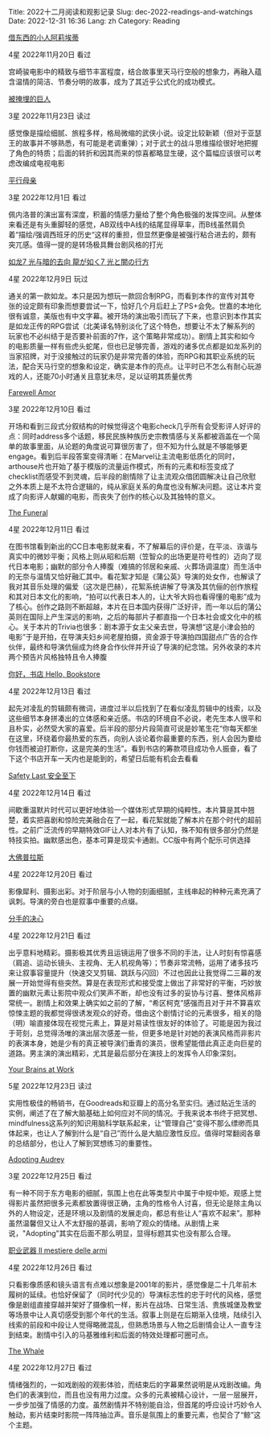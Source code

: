 Title: 2022十二月阅读和观影记录
Slug: dec-2022-readings-and-watchings
Date: 2022-12-31 16:36
Lang: zh
Category: Reading


[借东西的小人阿莉埃蒂](https://movie.douban.com/subject/4202302/)

4星
2022年11月20日 看过

宫崎骏电影中的精致与细节丰富程度，结合故事里天马行空般的想象力，再融入蕴含温情的简洁、节奏分明的故事，成为了其近乎公式化的成功模式。


[被掩埋的巨人](https://book.douban.com/subject/26575658/)

3星
2022年11月23日 读过

感觉像是描绘细腻、旅程多样，格局微缩的武侠小说。设定比较新颖（但对于亚瑟王的故事并不够熟悉，有可能是老调重弹）；对于武士的战斗思维描绘很好地把握了角色的特质；后面的转折和因其而来的惊喜都略显生硬，这个篇幅应该很可以考虑改编成电视电影


[平行母亲](https://movie.douban.com/subject/35123985/)

3星
2022年12月1日 看过

佩内洛普的演出富有深度，积蓄的情感力量给了整个角色极强的发挥空间。从整体来看还是有头重脚轻的感觉，AB双线中A线的结尾显得草率，而B线虽然肩负着“描绘/强调西班牙的历史“这样的重担，但显然更像是被强行粘合进去的，颇有突兀感。值得一提的是转场极具舞台剧风格的打光


[如龙7 光与暗的去向 龍が如く7 光と闇の行方](https://www.douban.com/game/34809193/)

4星
2022年12月9日 玩过

通关的第一款如龙。本只是因为想玩一款回合制RPG，而看到本作的宣传对其夸张的设定颇有印象而想要尝试一下，恰好几个月后赶上了PS+会免。世嘉的本地化很有诚意，美版也有中文字幕。被开场的演出吸引而玩了下来，也意识到本作其实是如龙正传的RPG尝试（北美译名特别淡化了这个特色，想要让不太了解系列的玩家也不必纠结于是否要补前面的7作，这个策略非常成功）。剧情上其实和如今的电影质量一样有些虎头蛇尾，但也已足够完善，游戏的诸多优点都是如龙系列的当家招牌，对于没接触过的玩家仍是非常完善的体验，而RPG和其职业系统的玩法，配合天马行空的想象和设定，确实是本作的亮点。让平时已不怎么有耐心玩游戏的人，还能70小时通关且意犹未尽，足以证明其质量优秀

[Farewell Amor](https://movie.douban.com/subject/34907393/)

3星
2022年12月10日 看过

开场和看到三段式分叙结构的时候觉得这个电影check几乎所有会受影评人好评的点：同时address多个话题，移民民族种族历史宗教情感与关系都被涵盖在一个简单的故事里面，从论题的角度说可算很厉害了，但不知为什么就是不够能够更engage。看到后半段答案变得清晰：在Marvel让主流电影低质化的同时，arthouse片也开始了基于模版的流量运作模式，所有的元素和标签变成了checklist而感受不到灵魂，后半段的剧情除了让主流观众借团圆解决让自己欣慰之外本质上是不太符合逻辑的，纯从家庭关系的角度也没有解决问题。这让本片变成了向影评人献媚的电影，而丧失了创作的核心以及其独特的意义。


[The Funeral](https://movie.douban.com/subject/1293745/)

4星
2022年12月11日 看过

在图书馆看到新出的CC日本电影就来看，不了解幕后的评价是，在平淡、诙谐与真实中的微妙平衡；风格上则从昭和后期（笠智众的出场更是符号性的）迈向了现代日本电影；幽默的部分令人捧腹（难搞的邻居和亲戚、火葬场调温度）而生活中的无奈与温情又恰好融汇其中。看花絮才知是《蒲公英》导演的处女作，也解读了我对其音乐处理的偏爱（这次是巴赫），花絮系统讲解了导演及其伉俪的创作旅程和其对日本文化的影响，“拍可以代表日本人的，让大爷大妈也看得懂的电影”成为了核心。创作之路则不断超越，本片在日本国内获得广泛好评，而一年以后的蒲公英则在国际上产生深远的影响，之后的每部片子都直指一个日本社会或文化中的核心。关于本片的Trivia也很多：剧本源于女主父亲去世，导演想“这是小津会拍的电影”于是开拍，在导演夫妇乡间老屋拍摄，资金源于导演拍四国甜点广告的合作伙伴，最终和导演伉俪成为终身合作伙伴并开设了导演的纪念馆。另外收录的本片两个预告片风格独特且令人捧腹


[你好，书店 Hello, Bookstore](https://movie.douban.com/subject/35891618/)

4星
2022年12月13日 看过

起先对凌乱的剪辑颇有微词，进度过半以后找到了在看似凌乱剪辑中的线索，以及这些细节本身拼凑出的立体感和亲近感。书店的环境自不必说，老先生本人很平和且朴实，必然受大家的喜爱。后半段的部分片段简直可说是妙笔生花“你每天都坐在这里，环绕着你最热爱的东西，向别人谈论着你最重要的东西，别人会因为要给你钱而被迫打断你，这是完美的生活”。看到书店的筹款项目成功令人振奋，看了下这个书店开车一天内也是能到的，希望日后能有机会去看看


[Safety Last 安全至下](https://movie.douban.com/subject/1303388/)

4星
2022年12月14日 看过

间歇重温默片时代可以更好地体验一个媒体形式早期的纯粹性。本片算是其中翘楚，着实把喜剧和惊险完美融合在了一起，看花絮就能了解本片在那个时代的超前性。之前广泛流传的早期特效GIF让人对本片有了认知，殊不知有很多部分仍然是特技实拍。幽默感出色，基本可算是现实卡通剧。CC版中有两个配乐可供选择


[大佛普拉斯](https://movie.douban.com/subject/27059130/)

4星
2022年12月20日 看过

影像犀利、摄影出彩。对于阶层与小人物的刻画细腻，主线串起的种种元素充满了讽刺。导演的旁白也是叙事中重要的点缀。


[分手的决心](https://movie.douban.com/subject/35073886/)

4星
2022年12月21日 看过

出乎意料地精彩。摄影极其优秀且运镜运用了很多不同的手法，让人时刻有惊喜感（肩追、运动长镜头、主视角、无人机视角等）；节奏非常流畅，运用了诸多技巧来让叙事容量提升（快速交叉剪辑、跳跃与闪回）不过也因此让我觉得二三幕的发展一开始觉得有些突然。算是在表现形式和接受度上做出了非常好的平衡，巧妙放置的幽默元素让影院中观众们笑声不断，却也没有过多的妥协与讨喜、整体风格非常统一。剧情上和效果上确实如之前的了解，“希区柯克”感强而且对于并不算喜欢惊悚主题的我都觉得很诱发观众的好奇。借由这个剧情讨论的元素很多，相关的隐（明）喻直接体现在视觉元素上，算是对易读性很友好的体验了。可能是因为我过于苛刻，总觉得汤唯的演出层次感差一些，但更多地是针对她的表演风格而非影片的表演本身，她是少有的真正被导演们垂青的演员，很希望能借此真正走向巨星的道路。男主演的演出精彩，尤其是最后部分在演技上的发挥令人印象深刻。


[Your Brains at Work](https://book.douban.com/subject/35531132/)

5星
2022年12月23日 读过

实用性极佳的畅销书，在Goodreads和豆瓣上的高分名至实归。通过贴近生活的实例，阐述了在了解大脑基础上如何应对不同的情况。于我来说本书终于把冥想、mindfulness这系列的知识用脑科学联系起来，让“管理自己”变得不那么缥缈而具体起来，也让人了解到什么是“自己”而什么是大脑应激性反应。值得时常翻阅各章的总结部分，也让人了解到冥想练习的重要性。


[Adopting Audrey](https://movie.douban.com/subject/36073819/)

3星
2022年12月25日 看过

有一种不同于东方电影的细腻，氛围上也在此等类型片中属于中规中矩。观感上觉得影片虽然把很多元素都放置得很正确，主角的性格令人讨喜，但无论是除主角以外的人物设定，还是环境以及剧情的发展走向，都总有些让人“喜欢不起来”。那种虽然温馨但又让人不太舒服的基调，影响了观众的情绪。从剧情上来说，"Adopting"其实在后面不那么明显，显得标题其实也没有那么合理。


[职业武器 Il mestiere delle armi](https://movie.douban.com/subject/1303593/)

4星
2022年12月26日 看过

只看影像质感和镜头语言有点难以想象是2001年的影片，感觉像是二十几年前木履树的延续。也恰好保留了（同时代少见的）导演标志性的忠于时代的风格，感觉像是剧组直接穿越并架好了摄像机一样，影片在战场、日常生活、贵族城堡及教堂等场景中让人真切感受到那个年代的生活。叙事上则是在后期渐入佳境，陆续引入线索的前段和中段让人觉得略微混乱，但熟悉场景与人物之后剧情会让人一直专注到结束。剧情中引入的马基雅维利和后面的特效处理都可圈可点。


[The Whale](https://movie.douban.com/subject/35312421/)

4星
2022年12月27日 看过

情绪强烈的，一如戏剧般的观影体验，而结束后的字幕果然说明是从戏剧改编。角色们的表演到位，而且也没有用力过度。众多的元素被精心设计，一层一层展开，一步步加强了情感的力度。虽然剧情并不特别能自洽，但首尾的呼应设计巧妙令人触动，影片结束时影院一阵阵抽泣声。音乐是氛围上的重要元素，也契合了“鲸”这个主题。